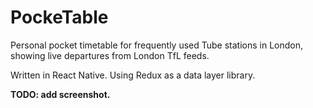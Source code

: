 # PockeTable

Personal pocket timetable for frequently used Tube stations in London, showing live departures from London TfL feeds.

Written in React Native. Using Redux as a data layer library.

**TODO: add screenshot.**
